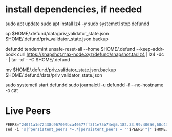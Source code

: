 # install dependencies, if needed
sudo apt update
sudo apt install lz4 -y
sudo systemctl stop defundd

cp $HOME/.defund/data/priv_validator_state.json $HOME/.defund/priv_validator_state.json.backup 

defundd tendermint unsafe-reset-all --home $HOME/.defund --keep-addr-book 
curl https://snapshot.max-node.xyz/defund/snapshot.tar.lz4  | lz4 -dc - | tar -xf - -C $HOME/.defund

mv $HOME/.defund/priv_validator_state.json.backup $HOME/.defund/data/priv_validator_state.json 

sudo systemctl start defundd
sudo journalctl -u defundd -f --no-hostname -o cat

# Live Peers
```python
PEERS="240f1a1e72438c967009bca40577ff3f1e75b74e@5.182.33.99:40656,60c436fe89d11b5a19100bea5097f1bc7ef40f66@95.216.14.58:60956,f9fcb1705d112b357fa498bb0711e2f4953d3f88@85.10.202.135:40656,2a0d9a217a96dbe7f5bc9fccff8b50da29f41f52@5.9.147.185:18656,18921a27facf3760d59147e4ae176b1bdf226346@195.201.237.172:18656,7c459f88962a4d07d7ccd6d0c94f891bb7a7ada0@65.109.26.21:13656,c0098c96773cbd0d7507d037768845c582f1a878@65.108.202.230:27656,91bbf1434b741862e406ab87c014fdff3cc96109@77.232.40.71:26656,8b80bc13d578d4e80fd672c247491f917c26a71d@84.201.162.168:26656,0484eab6881ba458c5988296403963aaf273700b@157.90.236.25:18656,7d988c0b027cb08ccda631c5c4eb65e2a543f393@144.76.164.139:13656,854cfaf6fd4de846fd020fbd7d0b5364c6fb9c58@65.21.95.46:27656,d5519e378247dfb61dfe90652d1fe3e2b3005a5b@65.109.68.190:40656,da7e109ceb4376c812267062fddf98f01ec834df@40.83.10.226:26656,a8bd3dbc18a1403c7899ba46f82fcc73f1db73ee@65.108.6.45:60556,a3ede88696b2b5f752129889b84b9292a168133a@142.132.152.46:21656,bfef03639bddf4fa503bb75c83af2b5f12c8276c@161.97.155.154:26656,74e6425e7ec76e6eaef92643b6181c42d5b8a3b8@65.108.231.124:18656,31b49e981e804cac50a092468e746e496740153e@65.109.84.254:26656,3209ec925afead6706ac250aae88d1b85a45a2d3@167.86.85.247:30656,d489680927b14fc0382f637156375a351f59295b@95.111.237.228:30656,5b3a2c084f0694b18fbfe560819cfbf3040ac24c@154.53.63.158:30656,e3c348467a8c88c0f65e2ca8a71875d2a384b8b4@185.16.39.19:60656,6f82e772ee8ae1895edc9743dbb269fb7c33f06a@144.91.89.158:30656,2dbf17b447b86f551460a9b131550e9c1aedabfe@89.22.231.244:26656,aa8fe9867b286094b53845a67791930325921c56@91.77.165.172:27767"
sed -i 's|^persistent_peers *=.*|persistent_peers = "'$PEERS'"|' $HOME/.defund/config/config.toml
```

